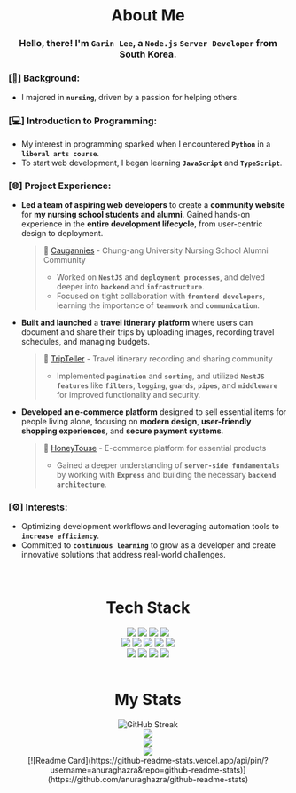 <div align="center">
  
# About Me

</div>

<div align="center">
  
### Hello, there! I'm `Garin Lee`, a `Node.js` `Server Developer` from South Korea.

</div>

### [💉] Background:
- I majored in <b>`nursing`</b>, driven by a passion for helping others.

### [💻] Introduction to Programming:
- My interest in programming sparked when I encountered <b>`Python`</b> in a <b>`liberal arts course`</b>.
- To start web development, I began learning <b>`JavaScript`</b> and <b>`TypeScript`</b>.

### [🌐] Project Experience:

- **Led a team of aspiring web developers** to create a **community website** for **my nursing school students and alumni**. Gained hands-on experience in the **entire development lifecycle**, from user-centric design to deployment.
  > 🔗 [Caugannies](https://www.caugannies.com/) - Chung-ang University Nursing School Alumni Community <br>
  >
  > - Worked on **`NestJS`** and **`deployment processes`**, and delved deeper into **`backend`** and **`infrastructure`**.
  > - Focused on tight collaboration with **`frontend developers`**, learning the importance of **`teamwork`** and **`communication`**.

- **Built and launched** a **travel itinerary platform** where users can document and share their trips by uploading images, recording travel schedules, and managing budgets.
  > 🔗 [TripTeller](https://www.trip-teller.com/) - Travel itinerary recording and sharing community <br>
  >
  > - Implemented **`pagination`** and **`sorting`**, and utilized **`NestJS features`** like **`filters`**, **`logging`**, **`guards`**, **`pipes`**, and **`middleware`** for improved functionality and security.
- **Developed an e-commerce platform** designed to sell essential items for people living alone, focusing on **modern design**, **user-friendly shopping experiences**, and **secure payment systems**.
  > 🔗 [HoneyTouse](https://www.honeytouse.com/) - E-commerce platform for essential products
  > 
  > - Gained a deeper understanding of **`server-side fundamentals`** by working with **`Express`** and building the necessary **`backend architecture`**.
### [⚙️] Interests:
- Optimizing development workflows and leveraging automation tools to <b>`increase efficiency`</b>.
- Committed to <b>`continuous learning`</b> to grow as a developer and create innovative solutions that address real-world challenges.

<br>

<div align="center">
  
# Tech Stack

</div>

<div align="center">
  <img src="https://img.shields.io/badge/nodedotjs-5FA04E?style=for-the-badge&logo=nodedotjs&logoColor=white">
  <img src="https://img.shields.io/badge/express-000000?style=for-the-badge&logo=express&logoColor=white">
  <img src="https://img.shields.io/badge/nestjs-E0234E?style=for-the-badge&logo=nestjs&logoColor=white">
  <img src="https://img.shields.io/badge/typescript-3178C6?style=for-the-badge&logo=typescript&logoColor=white">
</div>
<div align="center">
  <img src="https://img.shields.io/badge/mysql-4479A1?style=for-the-badge&logo=mysql&logoColor=white">
  <img src="https://img.shields.io/badge/typeorm-FE0803?style=for-the-badge&logo=typeorm&logoColor=white">
  <img src="https://img.shields.io/badge/mongodb-47A248?style=for-the-badge&logo=mongodb&logoColor=white">
  <img src="https://img.shields.io/badge/mongoose-880000?style=for-the-badge&logo=mongoose&logoColor=white">
  <img src="https://img.shields.io/badge/redis-D93B4A?style=for-the-badge&logo=redis&logoColor=white">
</div>
<div align="center">
  <img src="https://img.shields.io/badge/html5-E34F26?style=for-the-badge&logo=html5&logoColor=white">
  <img src="https://img.shields.io/badge/css3-1572B6?style=for-the-badge&logo=css3&logoColor=white">
  <img src="https://img.shields.io/badge/javascript-F7DF1E?style=for-the-badge&logo=javascript&logoColor=white">
  <img src="https://img.shields.io/badge/react-61DAFB?style=for-the-badge&logo=react&logoColor=white">
</div>

<br>
  
<div align="center">
  
# My Stats

</div>

<div align="center">
  <img src="http://github-readme-streak-stats.herokuapp.com?user=devellybutton" alt="GitHub Streak" /><br>
  <img src="https://github-readme-stats.vercel.app/api/top-langs/?username=anuraghazra&layout=donut" /><br>
  <img src="https://github-readme-stats.vercel.app/api?username=devellybutton&hide_rank=true&show_icons=true" /><br>
  <img src="http://mazassumnida.wtf/api/v2/generate_badge?boj=ninano00" /><br>
</div>
<div align="center">
  [![Readme Card](https://github-readme-stats.vercel.app/api/pin/?username=anuraghazra&repo=github-readme-stats)](https://github.com/anuraghazra/github-readme-stats)
</div>
